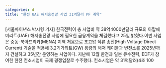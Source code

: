 ```yaml
---
categories: d
title: "한전 UAE 해저송전망 사업 31억달러 PF 계약"
---
```

[서울파이낸스 박시형 기자] 한국전력이 총 사업비 약 38억4000만달러 규모의 아랍에미리트(UAE) 해저송전망 사업에 필요한 금융계약을 체결했다고 25일 밝혔다.이번 사업은 중동-북아프리카(MENA) 지역 처음으로 초고압 직류 송전(High Voltage Direct Current) 기술을 적용해 3.2기가와트(GW) 용량의 해저 케이블과 변전소를 2025년까지 건설하고 35년간 운영하는 사업이다. 지난해 12월 한전과 일본 큐수전력, EDF가 참여한 한전 컨소시엄이 국제 경쟁입찰로 수주했다. 컨소시엄은 약 31억달러(4조 100